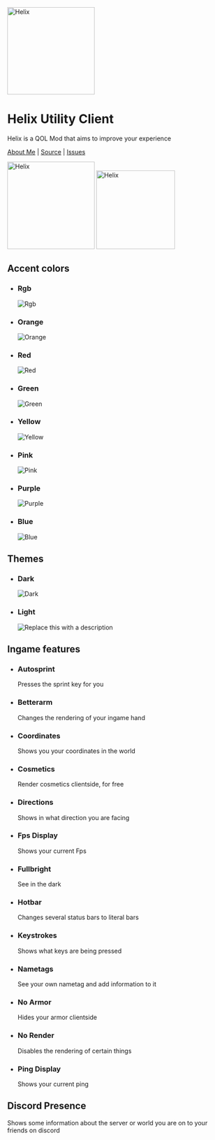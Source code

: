 <img src="https://cdn.modrinth.com/data/cached_images/c49c367c6c18990eb5df2459f70d3bf5e80d3cd2.png" alt="Helix" width="200"/>

# Helix Utility Client
Helix is a QOL Mod that aims to improve your experience

[About Me](https://integr.is-a.dev/) | [Source](https://github.com/Integr-0/Helix) | [Issues](https://github.com/Integr-0/Helix/issues)

<img src="https://cdn.modrinth.com/data/cached_images/a27519bb7f8a38f6307d68dc28e889a3c2745cb6.png" alt="Helix" width="200"/> <img src="https://cdn.modrinth.com/data/cached_images/f927efb8451e54b96685974de26bafabf1878dcd.png" alt="Helix" width="180"/>

## Accent colors
- ### Rgb
  ![Rgb](https://cdn.modrinth.com/data/cached_images/c5a346d2a2dd2bda9e2fefb772241084c35e4f1e.png)
- ### Orange
  ![Orange](https://cdn.modrinth.com/data/cached_images/1db57417da3e8be84ead9910dff148a6d187ef31.png)
- ### Red
  ![Red](https://cdn.modrinth.com/data/cached_images/20513cb96745bbbf61a4babfdad432383629020c.png)
- ### Green
  ![Green](https://cdn.modrinth.com/data/cached_images/90a95f491a4f653a37ef4a7dacab44bdc46127e3.png)
- ### Yellow
  ![Yellow](https://cdn.modrinth.com/data/cached_images/0557f94277aec0ec6ad40fe412c3beba7760de76.png)
- ### Pink
  ![Pink](https://cdn.modrinth.com/data/cached_images/1070c11db85a079fdeecbe16f5d4ec4ae2999f48.png)
- ### Purple
  ![Purple](https://cdn.modrinth.com/data/cached_images/f14094442d3293eff76b9cd570d276005ba239d7.png)
- ### Blue
  ![Blue](https://cdn.modrinth.com/data/cached_images/8eeb2a7b2d5b870aa92c56026213e91cb0c3039f.png)

## Themes
- ### Dark
  ![Dark](https://cdn.modrinth.com/data/cached_images/c593fc799439a15183dc9d4534b76c5b5abb35a0.png)
- ### Light
  ![Replace this with a description](https://cdn.modrinth.com/data/cached_images/69b7901b52164e02c1ec36109cd6d2c01d14b8f8.png)

## Ingame features
- ### Autosprint
  Presses the sprint key for you
- ### Betterarm
  Changes the rendering of your ingame hand
- ### Coordinates
  Shows you your coordinates in the world
- ### Cosmetics
  Render cosmetics clientside, for free
- ### Directions
  Shows in what direction you are facing
- ### Fps Display
  Shows your current Fps
- ### Fullbright
  See in the dark
- ### Hotbar
  Changes several status bars to literal bars
- ### Keystrokes
  Shows what keys are being pressed
- ### Nametags
  See your own nametag and add information to it
- ### No Armor
  Hides your armor clientside
- ### No Render
  Disables the rendering of certain things
- ### Ping Display
  Shows your current ping
## Discord Presence
Shows some information about the server or world you are on to your friends on discord
